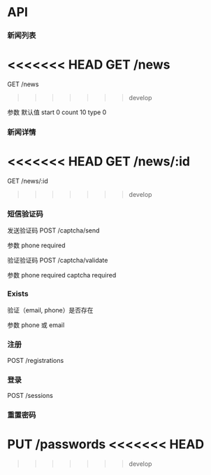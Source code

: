 # API

### 新闻列表

<<<<<<< HEAD
GET /news
=======
GET /news  
>>>>>>> develop

参数   默认值
start  0
count  10
type   0


### 新闻详情

<<<<<<< HEAD
GET /news/:id
=======
GET /news/:id  
>>>>>>> develop


### 短信验证码

发送验证码
POST /captcha/send

参数
phone required


验证验证码
POST /captcha/validate

参数
phone required
captcha required

### Exists
验证（email, phone）是否存在

参数 phone 或 email


### 注册

POST /registrations


### 登录

POST /sessions


### 重置密码

PUT /passwords
<<<<<<< HEAD
=======




>>>>>>> develop
